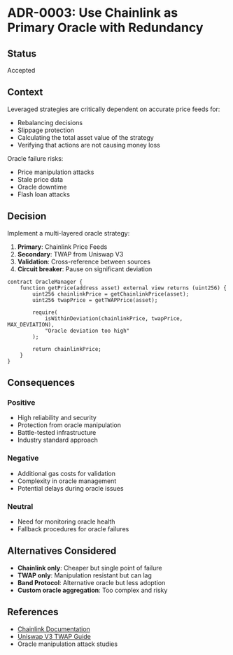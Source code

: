 # ADR-0003: Use Chainlink as Primary Oracle with Redundancy

## Status
Accepted

## Context
Leveraged strategies are critically dependent on accurate price feeds for:
- Rebalancing decisions
- Slippage protection
- Calculating the total asset value of the strategy
- Verifying that actions are not causing money loss

Oracle failure risks:
- Price manipulation attacks
- Stale price data
- Oracle downtime
- Flash loan attacks

## Decision
Implement a multi-layered oracle strategy:

1. **Primary**: Chainlink Price Feeds
2. **Secondary**: TWAP from Uniswap V3
3. **Validation**: Cross-reference between sources
4. **Circuit breaker**: Pause on significant deviation

```solidity
contract OracleManager {
    function getPrice(address asset) external view returns (uint256) {
        uint256 chainlinkPrice = getChainlinkPrice(asset);
        uint256 twapPrice = getTWAPPrice(asset);
        
        require(
            isWithinDeviation(chainlinkPrice, twapPrice, MAX_DEVIATION),
            "Oracle deviation too high"
        );
        
        return chainlinkPrice;
    }
}
```

## Consequences
### Positive
- High reliability and security
- Protection from oracle manipulation
- Battle-tested infrastructure
- Industry standard approach

### Negative
- Additional gas costs for validation
- Complexity in oracle management
- Potential delays during oracle issues

### Neutral
- Need for monitoring oracle health
- Fallback procedures for oracle failures

## Alternatives Considered
- **Chainlink only**: Cheaper but single point of failure
- **TWAP only**: Manipulation resistant but can lag
- **Band Protocol**: Alternative oracle but less adoption
- **Custom oracle aggregation**: Too complex and risky

## References
- [Chainlink Documentation](https://docs.chain.link/)
- [Uniswap V3 TWAP Guide](https://docs.uniswap.org/concepts/protocol/oracle)
- Oracle manipulation attack studies

